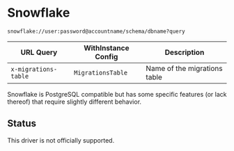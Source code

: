 # Snowflake

`snowflake://user:password@accountname/schema/dbname?query`

| URL Query  | WithInstance Config | Description |
|------------|---------------------|-------------|
| `x-migrations-table` | `MigrationsTable` | Name of the migrations table |

Snowflake is PostgreSQL compatible but has some specific features (or lack thereof) that require slightly different behavior.

## Status
This driver is not officially supported.
